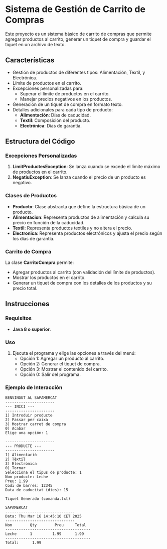 # Sistema de Gestión de Carrito de Compras

Este proyecto es un sistema básico de carrito de compras que permite agregar productos al carrito, generar un tiquet de compra y guardar el tiquet en un archivo de texto.

## Características

- Gestión de productos de diferentes tipos: Alimentación, Textil, y Electrónica.
- Límite de productos en el carrito.
- Excepciones personalizadas para:
  - Superar el límite de productos en el carrito.
  - Manejar precios negativos en los productos.
- Generación de un tiquet de compra en formato texto.
- Detalles adicionales para cada tipo de producto:
  - **Alimentación**: Días de caducidad.
  - **Textil**: Composición del producto.
  - **Electrónica**: Días de garantía.

## Estructura del Código

### Excepciones Personalizadas
1. **LimitProductesException**: Se lanza cuando se excede el límite máximo de productos en el carrito.
2. **NegatiuException**: Se lanza cuando el precio de un producto es negativo.

### Clases de Productos
- **Producto**: Clase abstracta que define la estructura básica de un producto.
- **Alimentacion**: Representa productos de alimentación y calcula su precio en función de la caducidad.
- **Textil**: Representa productos textiles y no altera el precio.
- **Electronica**: Representa productos electrónicos y ajusta el precio según los días de garantía.

### Carrito de Compra
La clase **CarritoCompra** permite:
- Agregar productos al carrito (con validación del límite de productos).
- Mostrar los productos en el carrito.
- Generar un tiquet de compra con los detalles de los productos y su precio total.

## Instrucciones

### Requisitos
- **Java 8 o superior**.

### Uso
1. Ejecuta el programa y elige las opciones a través del menú:
   - Opción 1: Agregar un producto al carrito.
   - Opción 2: Generar el tiquet de compra.
   - Opción 3: Mostrar el contenido del carrito.
   - Opción 0: Salir del programa.

### Ejemplo de Interacción

```text
BENVINGUT AL SAPAMERCAT
----------------------
--- INICI ---
----------------------
1) Introduir producte
2) Passar per caixa
3) Mostrar carret de compra
0) Acabar
Elige una opción: 1

----------------------
--- PRODUCTE ---
----------------------
1) Alimentació
2) Tèxtil
3) Electrònica
0) Tornar
Selecciona el tipus de producte: 1
Nom producte: Leche
Preu: 1.99
Codi de barres: 12345
Data de caducitat (dies): 15

Tiquet Generado (comanda.txt)

SAPAMERCAT
-------------------------------
Data: Thu Mar 16 14:45:10 CET 2025
-------------------------------
Nom        Qty        Preu     Total
--------------------------------------
Leche      1         1.99      1.99
--------------------------------------
Total:      1.99

